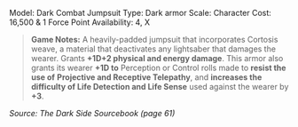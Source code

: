 Model: Dark Combat Jumpsuit
Type: Dark armor
Scale: Character
Cost: 16,500 & 1 Force Point
Availability: 4, X

> **Game Notes:** 
> A heavily-padded jumpsuit that incorporates Cortosis weave, a material that deactivates any lightsaber that damages the wearer. Grants **+1D+2 physical and energy damage**. This armor also grants its wearer **+1D to** Perception or Control rolls made to **resist the use of** **Projective and Receptive Telepathy**, and **increases the difficulty of Life Detection and Life Sense** used against the wearer by **+3**.


*Source: The Dark Side Sourcebook (page 61)*
